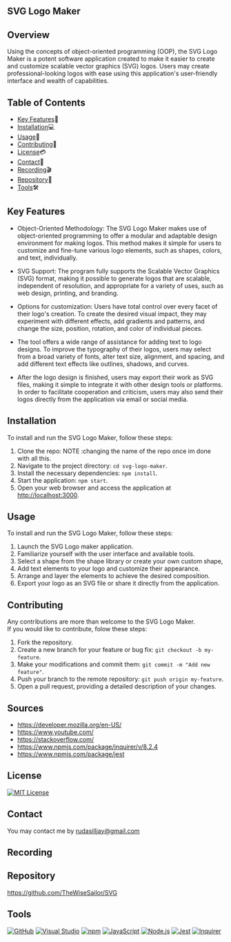 ## **SVG Logo Maker**

## Overview <br>
Using the concepts of object-oriented programming (OOP), the SVG Logo Maker is a potent software application created to make it easier to create and customize scalable vector graphics (SVG) logos. Users may create professional-looking logos with ease using this application's user-friendly interface and wealth of capabilities.

## Table of Contents

- [Key Features](#key-features)🔑
- [Installation](#installation)💻
- [Usage](#usage)📲
- [Contributing](#contributing)📜
- [License](#license)💳
- [Contact](#contact)📩
- [Recording](#Recording)🎬
- [Repository](#Repository)📂
- [Tools](#Tools)🛠


## Key Features <a name="key-features"></a>

- Object-Oriented Methodology: The SVG Logo Maker makes use of object-oriented programming to offer a modular and adaptable design environment for making logos. This method makes it simple for users to customize and fine-tune various logo elements, such as shapes, colors, and text, individually.

-  SVG Support: The program fully supports the Scalable Vector Graphics (SVG) format, making it possible to generate logos that are scalable, independent of resolution, and appropriate for a variety of uses, such as web design, printing, and branding.

- Options for customization: Users have total control over every facet of their logo's creation. To create the desired visual impact, they may experiment with different effects, add gradients and patterns, and change the size, position, rotation, and color of individual pieces.

- The tool offers a wide range of assistance for adding text to logo designs. To improve the typography of their logos, users may select from a broad variety of fonts, alter text size, alignment, and spacing, and add different text effects like outlines, shadows, and curves.

 - After the logo design is finished, users may export their work as SVG files, making it simple to integrate it with other design tools or platforms. In order to facilitate cooperation and criticism, users may also send their logos directly from the application via email or social media.

## Installation <a name="installation"></a>
 
 To install and run the SVG Logo Maker, follow these steps: <br>

 1. Clone the repo: NOTE   :changing the name of the repo once im done with all this.
 2. Navigate to the project directory: `cd svg-logo-maker`.
 3. Install the necessary dependencies: `npm install`.
 4. Start the application: `npm start`.
 5. Open your web browser and access the application at [http://localhost:3000](http://localhost:3000).

 
## Usage <a name="usage"></a>
To install and run the SVG Logo Maker, follow these steps: <br>
1. Launch the SVG Logo maker application.
2. Familiarize yourself with the user interface and available tools.
3. Select a shape from the shape library or create your own custom shape,
4. Add text elements to your logo and customize their appearance.
5. Arrange and layer the elements to achieve the desired composition.
6. Export your logo as an SVG file or share it directly from the application.

## Contributing <a name="contributing"></a>

Any contributions are more than welcome to the SVG Logo Maker.<br> If you would like to contribute, folow these steps: <br>
1. Fork the repository.
2. Create a new branch for your feature or bug fix: `git checkout -b my-feature`.
3. Make your modifications and commit them: `git commit -m "Add new feature"`.
4. Push your branch to the remote repository: `git push origin my-feature`.
5. Open a pull request, providing a detailed description of your changes.


## Sources<a name="Sources"></a>
- https://developer.mozilla.org/en-US/
- https://www.youtube.com/
- https://stackoverflow.com/
- https://www.npmjs.com/package/inquirer/v/8.2.4
- https://www.npmjs.com/package/jest 


## License <a name="license"></a>
[![MIT License](https://img.shields.io/badge/License-MIT-yellow.svg)](https://opensource.org/licenses/MIT)
## Contact <a name="contact"></a>
You may contact me by rudasilljay@gmail.com
## Recording <a name="Recording"></a>
## Repository <a name="Repository"></a>
https://github.com/TheWiseSailor/SVG
## Tools<a name="Tools"></a>


  [![GitHub](https://img.shields.io/badge/--181717?logo=github&logoColor=ffffff)](https://github.com/)
  [![Visual Studio](https://badgen.net/badge/icon/visualstudio?icon=visualstudio&label)](https://visualstudio.microsoft.com)
  [![npm](https://badgen.net/badge/icon/npm?icon=npm&label)](https://npmjs.com/)
  [![JavaScript](https://badgen.net/badge/icon/javascript?icon=javascript&label)](https://www.javascript.com/)
  [![Node.js](https://badgen.net/badge/icon/nodejs?icon=nodejs&label)](https://nodejs.org/) 
  [![Jest](https://img.shields.io/badge/Jest-Test%20Coverage-green)](https://jestjs.io/)
  [![Inquirer](https://img.shields.io/badge/Inquirer-8.2.4-blue)](https://github.com/SBoudrias/Inquirer.js)


